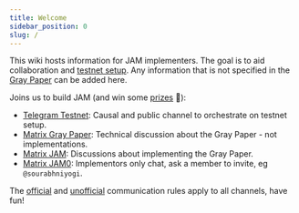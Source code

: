 ```yaml
---
title: Welcome
sidebar_position: 0
slug: /
---
```


This wiki hosts information for JAM implementers. The goal is to aid collaboration and [testnet
setup](https://github.com/jam-duna/jamtestnet). Any information that is not specified in the [Gray
Paper](https://graypaper.com) can be added here.

Joins us to build JAM (and win some [prizes](https://jam.web3.foundation/) 🤫):
- [Telegram Testnet](https://t.me/jamtestnet): Causal and public channel to orchestrate on testnet setup.
- [Matrix Gray Paper](https://matrix.to/#/#graypaper:polkadot.io): Technical discussion about the Gray Paper - not implementations.
- [Matrix JAM](https://matrix.to/#/#jam:polkadot.io): Discussions about implementing the Gray Paper.
- [Matrix JAM0](https://docs.google.com/spreadsheets/d/1_Ar0CWH8cDq_mAoVkqZ20fXjfNQQ9ziv1jsVJBAfd1c/edit?gid=0#gid=0): Implementors only chat, ask a member to invite, eg `@sourabhniyogi`.

The [official](https://jam.web3.foundation/) and [unofficial](https://hackmd.io/@polkadot/jamprize) communication rules apply to all channels, have fun!
